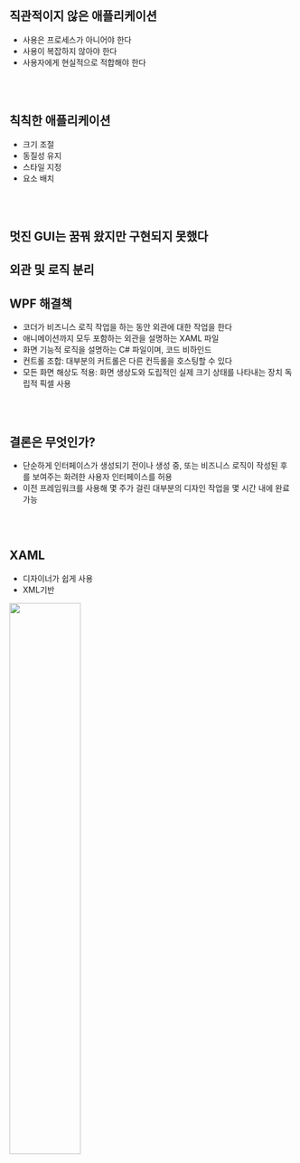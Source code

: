 ## 직관적이지 않은 애플리케이션
* 사용은 프로세스가 아니어야 한다
* 사용이 복잡하지 않아야 한다
* 사용자에게 현실적으로 적합해야 한다

<br/>
<br/>

## 칙칙한 애플리케이션
* 크기 조절
* 동질성 유지
* 스타일 지정
* 요소 배치

<br/>
<br/>

## 멋진 GUI는 꿈꿔 왔지만 구현되지 못했다

## 외관 및 로직 분리

## WPF 해결책
* 코더가 비즈니스 로직 작업을 하는 동안 외관에 대한 작업을 한다
* 애니메이션까지 모두 포함하는 외관을 설명하는 XAML 파일
* 화면 기능적 로직을 설명하는 C# 파일이며, 코드 비하인드
* 컨트롤 조합: 대부분의 커트롤은 다른 컨득롤을 호스팅할 수 있다
* 모든 화면 해상도 적용: 화면 생상도와 도립적인 실제 크기 상태를 나타내는 장치 독립적 픽셀 사용

<br/>
<br/>

## 결론은 무엇인가?
* 단순하게 인터페이스가 생성되기 전이나 생성 중, 또는 비즈니스 로직이 작성된 후를 보여주는 화려한 사용자 인터페이스를 허용
* 이전 프레임워크를 사용해 몇 주가 걸린 대부분의 디자인 작업을 몇 시간 내에 완료 가능

<br/>
<br/>

## XAML
* 디자이너가 쉽게 사용
* XML기반  
<img src="https://user-images.githubusercontent.com/92307342/142409403-a221f2ec-7ce0-4c7e-8173-8793af11a2b0.png" width="50%">